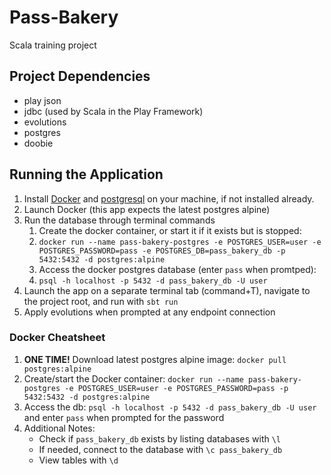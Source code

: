 # Pass-Bakery
Scala training project

## Project Dependencies
* play json
* jdbc (used by Scala in the Play Framework)
* evolutions
* postgres
* doobie

## Running the Application
1. Install [Docker](https://www.docker.com/products/docker-desktop/) and  [postgresql](https://www.postgresql.org/download/) on your machine, if not installed already.
2. Launch Docker (this app expects the latest postgres alpine)
3. Run the database through terminal commands
   1. Create the docker container, or start it if it exists but is stopped:
   2. `docker run --name pass-bakery-postgres -e POSTGRES_USER=user -e POSTGRES_PASSWORD=pass -e POSTGRES_DB=pass_bakery_db -p 5432:5432 -d postgres:alpine`
   3. Access the docker postgres database (enter `pass` when promtped):
   4. `psql -h localhost -p 5432 -d pass_bakery_db -U user`
4. Launch the app on a separate terminal tab (command+T), navigate to the project root, and run with `sbt run`
5. Apply evolutions when prompted at any endpoint connection

### Docker Cheatsheet
1. **ONE TIME!** Download latest postgres alpine image: `docker pull postgres:alpine`
2. Create/start the Docker container: `docker run --name pass-bakery-postgres -e POSTGRES_USER=user -e POSTGRES_PASSWORD=pass -p 5432:5432 -d postgres:alpine`
3. Access the db: `psql -h localhost -p 5432 -d pass_bakery_db -U user` and enter `pass` when prompted for the password
4. Additional Notes:
   * Check if `pass_bakery_db` exists by listing databases with `\l`
   * If needed, connect to the database with `\c pass_bakery_db`
   * View tables with `\d`
